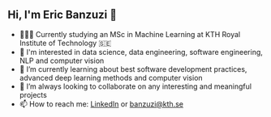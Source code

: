 ## Hi, I'm Eric Banzuzi 👋

- 👨🏽‍💻 Currently studying an MSc in Machine Learning at KTH Royal Institute of Technology 🇸🇪
- 👀 I'm interested in data science, data engineering, software engineering, NLP and computer vision
- 🌱 I’m currently learning about best software development practices, advanced deep learning methods and computer vision
- 🤝 I’m always looking to collaborate on any interesting and meaningful projects
- 📫 How to reach me: [LinkedIn](https://www.linkedin.com/in/eric-banzuzi/) or banzuzi@kth.se


<!--
**ericbanzuzi/ericbanzuzi** is a ✨ _special_ ✨ repository because its `README.md` (this file) appears on your GitHub profile.

Here are some ideas to get you started:

- 🔭 I’m currently working on ...
- 🌱 I’m currently learning ...
- 👯 I’m looking to collaborate on ...
- 🤔 I’m looking for help with ...
- 💬 Ask me about ...
- 📫 How to reach me: ...
- 😄 Pronouns: ...
- ⚡ Fun fact: ...
-->

